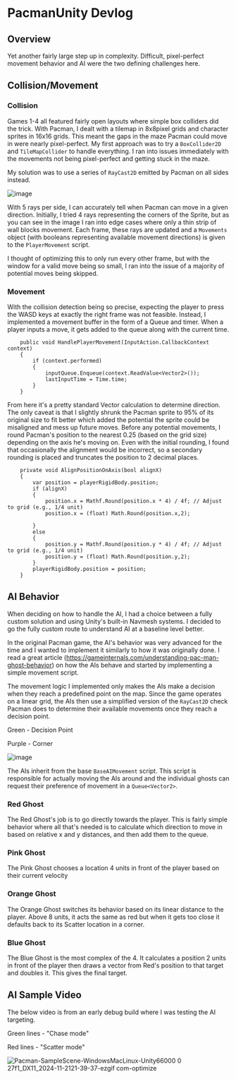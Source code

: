 # PacmanUnity Devlog

## Overview 

Yet another fairly large step up in complexity. Difficult, pixel-perfect movement behavior and AI were the two defining challenges here.

## Collision/Movement
### Collision
Games 1-4 all featured fairly open layouts where simple box colliders did the trick. With Pacman, I dealt with a tilemap in 8x8pixel grids and character sprites in 16x16 grids. This meant the gaps in the maze Pacman could move in were nearly pixel-perfect. My first approach was to try a `BoxCollider2D` and `TileMapCollider` to handle everything. I ran into issues immediately with the movements not being pixel-perfect and getting stuck in the maze.

My solution was to use a series of `RayCast2D` emitted by Pacman on all sides instead. 

![image](https://github.com/user-attachments/assets/4118b834-4bec-4118-a6ef-b31e05c85f24)


With 5 rays per side, I can accurately tell when Pacman can move in a given direction. Initially, I tried 4 rays representing the corners of the Sprite, but as you can see in the image I ran into edge cases where only a thin strip of wall blocks movement. Each frame, these rays are updated and a `Movements` object (with booleans representing available movement directions) is given to the `PlayerMovement` script. 

I thought of optimizing this to only run every other frame, but with the window for a valid move being so small, I ran into the issue of a majority of potential moves being skipped.

### Movement

With the collision detection being so precise, expecting the player to press the WASD keys at exactly the right frame was not feasible. Instead, I implemented a movement buffer in the form of a Queue and timer. When a player inputs a move, it gets added to the queue along with the current time.   

```
    public void HandlePlayerMovement(InputAction.CallbackContext context)
    {
        if (context.performed)
        {
            inputQueue.Enqueue(context.ReadValue<Vector2>());
            lastInputTime = Time.time; 
        }
    }
```

From here it's a pretty standard Vector calculation to determine direction. The only caveat is that I slightly shrunk the Pacman sprite to 95% of its original size to fit better which added the potential the sprite could be misaligned and mess up future moves. Before any potential movements, I round Pacman's position to the nearest 0.25 (based on the grid size) depending on the axis he's moving on. Even with the initial rounding, I found that occasionally the alignment would be incorrect, so a secondary rounding is placed and truncates the position to 2 decimal places. 

```
    private void AlignPositionOnAxis(bool alignX)
    {
        var position = playerRigidBody.position;
        if (alignX)
        {
            position.x = Mathf.Round(position.x * 4) / 4f; // Adjust to grid (e.g., 1/4 unit)
            position.x = (float) Math.Round(position.x,2);

        }
        else
        {
            position.y = Mathf.Round(position.y * 4) / 4f; // Adjust to grid (e.g., 1/4 unit)
            position.y = (float) Math.Round(position.y,2);
        }
        playerRigidBody.position = position;
    }
```
## AI Behavior

When deciding on how to handle the AI, I had a choice between a fully custom solution and using Unity's built-in Navmesh systems. I decided to go the fully custom route to understand AI at a baseline level better.

In the original Pacman game, the AI's behavior was very advanced for the time and I wanted to implement it similarly to how it was originally done. I read a great article (https://gameinternals.com/understanding-pac-man-ghost-behavior) on how the AIs behave and started by implementing a simple movement script. 

The movement logic I implemented only makes the AIs make a decision when they reach a predefined point on the map. Since the game operates on a linear grid, the AIs then use a simplified version of the `RayCast2D` check Pacman does to determine their available movements once they reach a decision point.

Green - Decision Point

Purple - Corner 

![image](https://github.com/user-attachments/assets/8bbf4636-f8d0-416d-a470-1115ccc29b8c)

The AIs inherit from the base `BaseAIMovement` script. This script is responsible for actually moving the AIs around and the individual ghosts can request their preference of movement in a `Queue<Vector2>`.

### Red Ghost

The Red Ghost's job is to go directly towards the player. This is fairly simple behavior where all that's needed is to calculate which direction to move in based on relative x and y distances, and then add them to the queue. 

### Pink Ghost

The Pink Ghost chooses a location 4 units in front of the player based on their current velocity

### Orange Ghost

The Orange Ghost switches its behavior based on its linear distance to the player. Above 8 units, it acts the same as red but when it gets too close it defaults back to its Scatter location in a corner. 

### Blue Ghost

The Blue Ghost is the most complex of the 4. It calculates a position 2 units in front of the player then draws a vector from Red's position to that target and doubles it. This gives the final target.

## AI Sample Video 

The below video is from an early debug build where I was testing the AI targeting. 

Green lines - "Chase mode" 

Red lines - "Scatter mode" 

![Pacman-SampleScene-WindowsMacLinux-Unity66000 0 27f1_DX11_2024-11-2121-39-37-ezgif com-optimize](https://github.com/user-attachments/assets/1c1cc2f2-6881-4708-a762-2d1100e4f547)
